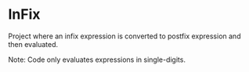 # InFix
Project where an infix expression is converted to postfix expression and then evaluated.

Note: Code only evaluates expressions in single-digits.
